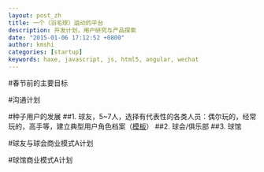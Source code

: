 ```yaml
---
layout: post_zh
title: 一个（羽毛球）运动的平台
description: 开发计划，用户研究与产品探索
date: "2015-01-06 17:12:52 +0800"
author: kmshi
categories: [startup]
keywords: haxe, javascript, js, html5, angular, wechat
---
```


#春节前的主要目标

#沟通计划

#种子用户的发展
##1. 球友，5~7人，选择有代表性的各类人员：偶尔玩的，经常玩的，高手等，建立典型用户角色档案（[模板](http://www.haxejs.com/ppts/201004%20%E4%BA%BA%E7%89%A9%E8%A7%92%E8%89%B2%EF%BC%88Persona%EF%BC%89%E5%AE%9E%E4%BE%8B.docx)）
##2. 球会/俱乐部
##3. 球馆

#球友与球会商业模式A计划

#球馆商业模式A计划